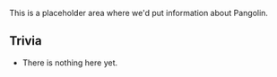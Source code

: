 This is a placeholder area where we'd put information about Pangolin.

## Trivia

* There is nothing here yet.
